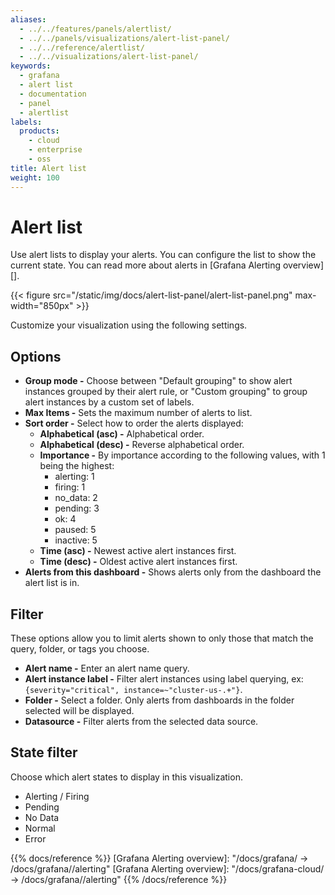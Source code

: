 ```yaml
---
aliases:
  - ../../features/panels/alertlist/
  - ../../panels/visualizations/alert-list-panel/
  - ../../reference/alertlist/
  - ../../visualizations/alert-list-panel/
keywords:
  - grafana
  - alert list
  - documentation
  - panel
  - alertlist
labels:
  products:
    - cloud
    - enterprise
    - oss
title: Alert list
weight: 100
---
```


# Alert list

Use alert lists to display your alerts. You can configure the list to show the current state. You can read more about alerts in [Grafana Alerting overview][].

{{< figure src="/static/img/docs/alert-list-panel/alert-list-panel.png" max-width="850px" >}}

Customize your visualization using the following settings.

## Options

- **Group mode -** Choose between "Default grouping" to show alert instances grouped by their alert rule, or "Custom grouping" to group alert instances by a custom set of labels.
- **Max Items -** Sets the maximum number of alerts to list.
- **Sort order -** Select how to order the alerts displayed:
  - **Alphabetical (asc) -** Alphabetical order.
  - **Alphabetical (desc) -** Reverse alphabetical order.
  - **Importance -** By importance according to the following values, with 1 being the highest:
    - alerting: 1
    - firing: 1
    - no_data: 2
    - pending: 3
    - ok: 4
    - paused: 5
    - inactive: 5
  - **Time (asc) -** Newest active alert instances first.
  - **Time (desc) -** Oldest active alert instances first.
- **Alerts from this dashboard -** Shows alerts only from the dashboard the alert list is in.

## Filter

These options allow you to limit alerts shown to only those that match the query, folder, or tags you choose.

- **Alert name -** Enter an alert name query.
- **Alert instance label -** Filter alert instances using label querying, ex: `{severity="critical", instance=~"cluster-us-.+"}`.
- **Folder -** Select a folder. Only alerts from dashboards in the folder selected will be displayed.
- **Datasource -** Filter alerts from the selected data source.

## State filter

Choose which alert states to display in this visualization.

- Alerting / Firing
- Pending
- No Data
- Normal
- Error

{{% docs/reference %}}
[Grafana Alerting overview]: "/docs/grafana/ -> /docs/grafana/<GRAFANA VERSION>/alerting"
[Grafana Alerting overview]: "/docs/grafana-cloud/ -> /docs/grafana/<GRAFANA VERSION>/alerting"
{{% /docs/reference %}}
